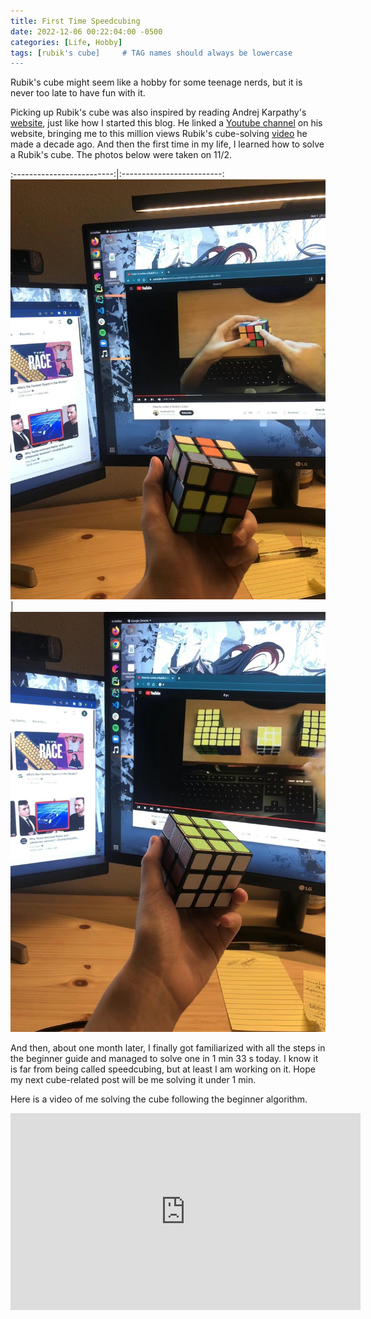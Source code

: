 ```yaml
---
title: First Time Speedcubing
date: 2022-12-06 00:22:04:00 -0500
categories: [Life, Hobby]
tags: [rubik's cube]     # TAG names should always be lowercase
---
```


Rubik's cube might seem like a hobby for some teenage nerds, but it is never too late to have fun with it.

Picking up Rubik's cube was also inspired by reading Andrej Karpathy's [website](https://karpathy.ai/), just like how I started this blog. He linked a [Youtube channel](https://www.youtube.com/@badmephisto) on his website, bringing me to this million views Rubik's cube-solving [video](https://youtu.be/609nhVzg-5Q) he made a decade ago. And then the first time in my life, I learned how to solve a Rubik's cube. The photos below were taken on 11/2.

:-------------------------:|:-------------------------:
![unsolved cube](/assets/figures/2022-images/2022-12-06-first-time-speedcubing01.JPG)  |  ![solved cube](/assets/figures/2022-images/2022-12-06-first-time-speedcubing02.JPG)

And then, about one month later, I finally got familiarized with all the steps in the beginner guide and managed to solve one in 1 min 33 s today. I know it is far from being called speedcubing, but at least I am working on it. Hope my next cube-related post will be me solving it under 1 min.

Here is a video of me solving the cube following the beginner algorithm.

<iframe width="560" height="315" src="https://www.youtube.com/embed/FA0KHzwaJMU" title="YouTube video player" frameborder="0" allow="accelerometer; clipboard-write; encrypted-media; gyroscope; picture-in-picture" allowfullscreen></iframe>